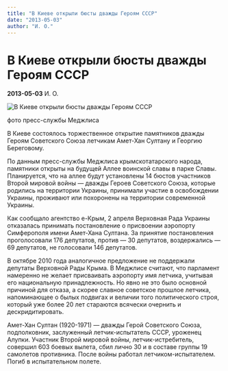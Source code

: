 ```yaml
---
title: "В Киеве открыли бюсты дважды Героям СССР"
date: "2013-05-03"
author: "И. О."
---
```


# В Киеве открыли бюсты дважды Героям СССР

**2013-05-03** И. О.

![В Киеве открыли бюсты дважды Героям СССР](http://e-crimea.info/pictures/h_KnEbeUWjORkTXgs94pD3aAu7NywB0dFC_.jpg)

фото пресс-службы Меджлиса

В Киеве состоялось торжественное открытие памятников дважды Героям Советского Союза летчикам Амет-Хан Султану и Георгию Береговому.

По данным пресс-службы Меджлиса крымскотатарского народа, памятники открыты на будущей Аллее воинской славы в парке Славы. Планируется, что на аллее будут установлены 14 бюстов участников Второй мировой войны — дважды Героев Советского Союза, которые родились на территории Украины, принимали участие в освобождении Украины, проживают или похоронены на территории современной Украины.

Как сообщало агентство е-Крым, 2 апреля Верховная Рада Украины отказалась принимать постановление о присвоении аэропорту Симферополя имени Амет-Хана Султана. За принятие постановления проголосовали 176 депутатов, против — 30 депутатов, воздержались — 69 депутатов, не голосовали 146 депутатов.

В октябре 2010 года аналогичное предложение не поддержали депутаты Верховной Рады Крыма. В Меджлисе считают, что парламент намеренно не желает присваивать аэропорту имя летчика, учитывая его национальную принадлежность. Но явно не это было основной причиной для отказа, а скорее славное советское прошлое летчика, напоминающее о былых подвигах и величии того политического строя, который уже более 20 лет стараются всячески очернить и дескридитировать.

Амет-Хан Султан (1920-1971) — дважды Герой Советского Союза, подполковник, заслуженный летчик-испытатель СССР, уроженец Алупки. Участник Второй мировой войны, летчик-истребитель, совершил 603 боевых вылета, сбил лично 30 и в составе группы 19 самолетов противника. После войны работал летчиком-испытателем. Погиб в испытательном полете.